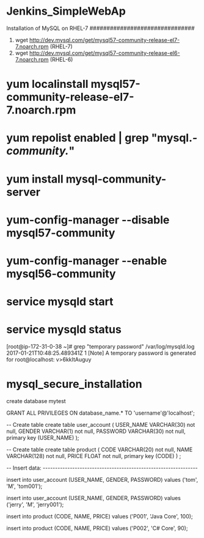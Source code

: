 # Jenkins_SimpleWebAp
Installation of MySQL on RHEL-7
###############################

1. wget http://dev.mysql.com/get/mysql57-community-release-el7-7.noarch.rpm (RHEL-7)
2. wget http://dev.mysql.com/get/mysql57-community-release-el6-7.noarch.rpm (RHEL-6)

# yum localinstall mysql57-community-release-el7-7.noarch.rpm

# yum repolist enabled | grep "mysql.*-community.*"

# yum install mysql-community-server

# yum-config-manager --disable mysql57-community
# yum-config-manager --enable mysql56-community

# service mysqld start

# service mysqld status

[root@ip-172-31-0-38 ~]# grep "temporary password" /var/log/mysqld.log
2017-01-21T10:48:25.489341Z 1 [Note] A temporary password is generated for root@localhost: v>6kkItAuguy

# mysql_secure_installation

create database mytest

GRANT ALL PRIVILEGES ON database_name.* TO 'username'@'localhost';

-- Create table
create table user_account
(
USER_NAME VARCHAR(30) not null,
GENDER    VARCHAR(1) not null,
PASSWORD  VARCHAR(30) not null,
primary key (USER_NAME)
);
 
-- Create table
create table product
(
CODE  VARCHAR(20) not null,
NAME  VARCHAR(128) not null,
PRICE FLOAT not null,
primary key (CODE)
) ;
 
-- Insert data: ---------------------------------------------------------------
 
insert into user_account (USER_NAME, GENDER, PASSWORD) values ('tom', 'M', 'tom001');
 
insert into user_account (USER_NAME, GENDER, PASSWORD) values ('jerry', 'M', 'jerry001');
 
insert into product (CODE, NAME, PRICE) values ('P001', 'Java Core', 100);
 
insert into product (CODE, NAME, PRICE) values ('P002', 'C# Core', 90);
